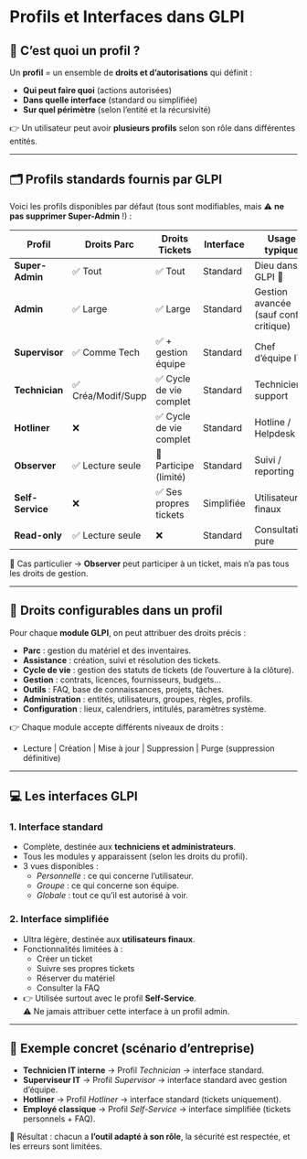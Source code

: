 # Profils et Interfaces dans GLPI

## 👥 C’est quoi un profil ?
Un **profil** = un ensemble de **droits et d’autorisations** qui définit :
- **Qui peut faire quoi** (actions autorisées)
- **Dans quelle interface** (standard ou simplifiée)
- **Sur quel périmètre** (selon l’entité et la récursivité)

👉 Un utilisateur peut avoir **plusieurs profils** selon son rôle dans différentes entités.

---

## 🗂️ Profils standards fournis par GLPI
Voici les profils disponibles par défaut (tous sont modifiables, mais ⚠️ **ne pas supprimer Super-Admin** !) :

| **Profil** | **Droits Parc** | **Droits Tickets** | **Interface** | **Usage typique** |
|----|----|----|----|----|
| **Super-Admin** | ✅ Tout | ✅ Tout | Standard | Dieu dans GLPI 🤣 |
| **Admin** | ✅ Large | ✅ Large | Standard | Gestion avancée (sauf config critique) |
| **Supervisor** | ✅ Comme Tech | ✅ + gestion équipe | Standard | Chef d’équipe IT |
| **Technician** | ✅ Créa/Modif/Supp | ✅ Cycle de vie complet | Standard | Technicien support |
| **Hotliner** | ❌ | ✅ Cycle de vie complet | Standard | Hotline / Helpdesk |
| **Observer** | ✅ Lecture seule | 🔶 Participe (limité) | Standard | Suivi / reporting |
| **Self-Service** | ❌ | ✅ Ses propres tickets | Simplifiée | Utilisateurs finaux |
| **Read-only** | ✅ Lecture seule | ❌ | Standard | Consultation pure |

🔶 Cas particulier → **Observer** peut participer à un ticket, mais n’a pas tous les droits de gestion.

---

## 🔐 Droits configurables dans un profil
Pour chaque **module GLPI**, on peut attribuer des droits précis :

- **Parc** : gestion du matériel et des inventaires.  
- **Assistance** : création, suivi et résolution des tickets.  
- **Cycle de vie** : gestion des statuts de tickets (de l’ouverture à la clôture).  
- **Gestion** : contrats, licences, fournisseurs, budgets…  
- **Outils** : FAQ, base de connaissances, projets, tâches.  
- **Administration** : entités, utilisateurs, groupes, règles, profils.  
- **Configuration** : lieux, calendriers, intitulés, paramètres système.  

👉 Chaque module accepte différents niveaux de droits :  
- Lecture | Création | Mise à jour | Suppression | Purge (suppression définitive)

---

## 💻 Les interfaces GLPI

### 1. Interface standard
- Complète, destinée aux **techniciens et administrateurs**.  
- Tous les modules y apparaissent (selon les droits du profil).  
- 3 vues disponibles :  
  - *Personnelle* : ce qui concerne l’utilisateur.  
  - *Groupe* : ce qui concerne son équipe.  
  - *Globale* : tout ce qu’il est autorisé à voir.  

### 2. Interface simplifiée
- Ultra légère, destinée aux **utilisateurs finaux**.  
- Fonctionnalités limitées à :  
  - Créer un ticket  
  - Suivre ses propres tickets  
  - Réserver du matériel  
  - Consulter la FAQ  
- 👉 Utilisée surtout avec le profil **Self-Service**.  
⚠️ Ne jamais attribuer cette interface à un profil admin.

---

## 🧠 Exemple concret (scénario d’entreprise)
- **Technicien IT interne** → Profil *Technician* → interface standard.  
- **Superviseur IT** → Profil *Supervisor* → interface standard avec gestion d’équipe.  
- **Hotliner** → Profil *Hotliner* → interface standard (tickets uniquement).  
- **Employé classique** → Profil *Self-Service* → interface simplifiée (tickets personnels + FAQ).  

🎯 Résultat : chacun a **l’outil adapté à son rôle**, la sécurité est respectée, et les erreurs sont limitées.
